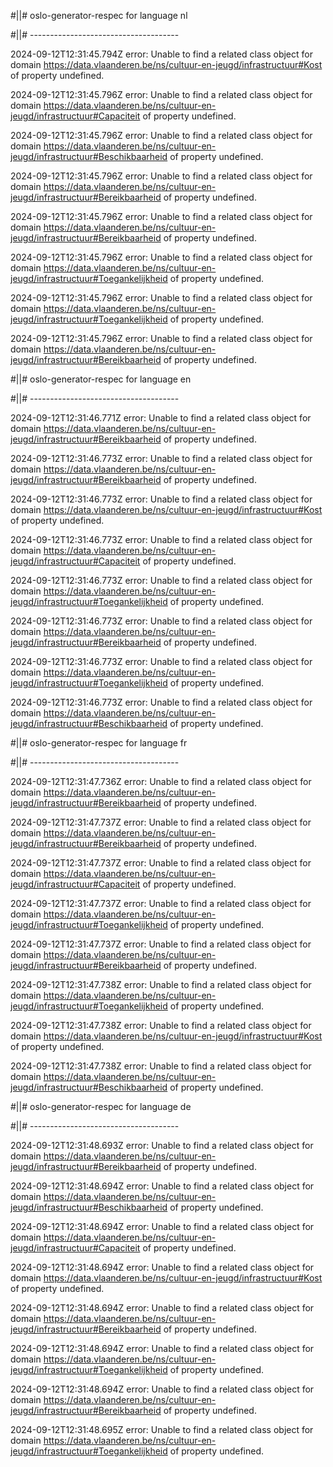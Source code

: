 #||# oslo-generator-respec for language nl  

#||# -------------------------------------  

2024-09-12T12:31:45.794Z error: Unable to find a related class object for domain https://data.vlaanderen.be/ns/cultuur-en-jeugd/infrastructuur#Kost of property undefined.

2024-09-12T12:31:45.796Z error: Unable to find a related class object for domain https://data.vlaanderen.be/ns/cultuur-en-jeugd/infrastructuur#Capaciteit of property undefined.

2024-09-12T12:31:45.796Z error: Unable to find a related class object for domain https://data.vlaanderen.be/ns/cultuur-en-jeugd/infrastructuur#Beschikbaarheid of property undefined.

2024-09-12T12:31:45.796Z error: Unable to find a related class object for domain https://data.vlaanderen.be/ns/cultuur-en-jeugd/infrastructuur#Bereikbaarheid of property undefined.

2024-09-12T12:31:45.796Z error: Unable to find a related class object for domain https://data.vlaanderen.be/ns/cultuur-en-jeugd/infrastructuur#Bereikbaarheid of property undefined.

2024-09-12T12:31:45.796Z error: Unable to find a related class object for domain https://data.vlaanderen.be/ns/cultuur-en-jeugd/infrastructuur#Toegankelijkheid of property undefined.

2024-09-12T12:31:45.796Z error: Unable to find a related class object for domain https://data.vlaanderen.be/ns/cultuur-en-jeugd/infrastructuur#Toegankelijkheid of property undefined.

2024-09-12T12:31:45.796Z error: Unable to find a related class object for domain https://data.vlaanderen.be/ns/cultuur-en-jeugd/infrastructuur#Bereikbaarheid of property undefined.

#||# oslo-generator-respec for language en  

#||# -------------------------------------  

2024-09-12T12:31:46.771Z error: Unable to find a related class object for domain https://data.vlaanderen.be/ns/cultuur-en-jeugd/infrastructuur#Bereikbaarheid of property undefined.

2024-09-12T12:31:46.773Z error: Unable to find a related class object for domain https://data.vlaanderen.be/ns/cultuur-en-jeugd/infrastructuur#Bereikbaarheid of property undefined.

2024-09-12T12:31:46.773Z error: Unable to find a related class object for domain https://data.vlaanderen.be/ns/cultuur-en-jeugd/infrastructuur#Kost of property undefined.

2024-09-12T12:31:46.773Z error: Unable to find a related class object for domain https://data.vlaanderen.be/ns/cultuur-en-jeugd/infrastructuur#Capaciteit of property undefined.

2024-09-12T12:31:46.773Z error: Unable to find a related class object for domain https://data.vlaanderen.be/ns/cultuur-en-jeugd/infrastructuur#Toegankelijkheid of property undefined.

2024-09-12T12:31:46.773Z error: Unable to find a related class object for domain https://data.vlaanderen.be/ns/cultuur-en-jeugd/infrastructuur#Bereikbaarheid of property undefined.

2024-09-12T12:31:46.773Z error: Unable to find a related class object for domain https://data.vlaanderen.be/ns/cultuur-en-jeugd/infrastructuur#Toegankelijkheid of property undefined.

2024-09-12T12:31:46.773Z error: Unable to find a related class object for domain https://data.vlaanderen.be/ns/cultuur-en-jeugd/infrastructuur#Beschikbaarheid of property undefined.

#||# oslo-generator-respec for language fr  

#||# -------------------------------------  

2024-09-12T12:31:47.736Z error: Unable to find a related class object for domain https://data.vlaanderen.be/ns/cultuur-en-jeugd/infrastructuur#Bereikbaarheid of property undefined.

2024-09-12T12:31:47.737Z error: Unable to find a related class object for domain https://data.vlaanderen.be/ns/cultuur-en-jeugd/infrastructuur#Bereikbaarheid of property undefined.

2024-09-12T12:31:47.737Z error: Unable to find a related class object for domain https://data.vlaanderen.be/ns/cultuur-en-jeugd/infrastructuur#Capaciteit of property undefined.

2024-09-12T12:31:47.737Z error: Unable to find a related class object for domain https://data.vlaanderen.be/ns/cultuur-en-jeugd/infrastructuur#Toegankelijkheid of property undefined.

2024-09-12T12:31:47.737Z error: Unable to find a related class object for domain https://data.vlaanderen.be/ns/cultuur-en-jeugd/infrastructuur#Bereikbaarheid of property undefined.

2024-09-12T12:31:47.738Z error: Unable to find a related class object for domain https://data.vlaanderen.be/ns/cultuur-en-jeugd/infrastructuur#Toegankelijkheid of property undefined.

2024-09-12T12:31:47.738Z error: Unable to find a related class object for domain https://data.vlaanderen.be/ns/cultuur-en-jeugd/infrastructuur#Kost of property undefined.

2024-09-12T12:31:47.738Z error: Unable to find a related class object for domain https://data.vlaanderen.be/ns/cultuur-en-jeugd/infrastructuur#Beschikbaarheid of property undefined.

#||# oslo-generator-respec for language de  

#||# -------------------------------------  

2024-09-12T12:31:48.693Z error: Unable to find a related class object for domain https://data.vlaanderen.be/ns/cultuur-en-jeugd/infrastructuur#Bereikbaarheid of property undefined.

2024-09-12T12:31:48.694Z error: Unable to find a related class object for domain https://data.vlaanderen.be/ns/cultuur-en-jeugd/infrastructuur#Beschikbaarheid of property undefined.

2024-09-12T12:31:48.694Z error: Unable to find a related class object for domain https://data.vlaanderen.be/ns/cultuur-en-jeugd/infrastructuur#Capaciteit of property undefined.

2024-09-12T12:31:48.694Z error: Unable to find a related class object for domain https://data.vlaanderen.be/ns/cultuur-en-jeugd/infrastructuur#Kost of property undefined.

2024-09-12T12:31:48.694Z error: Unable to find a related class object for domain https://data.vlaanderen.be/ns/cultuur-en-jeugd/infrastructuur#Bereikbaarheid of property undefined.

2024-09-12T12:31:48.694Z error: Unable to find a related class object for domain https://data.vlaanderen.be/ns/cultuur-en-jeugd/infrastructuur#Toegankelijkheid of property undefined.

2024-09-12T12:31:48.694Z error: Unable to find a related class object for domain https://data.vlaanderen.be/ns/cultuur-en-jeugd/infrastructuur#Bereikbaarheid of property undefined.

2024-09-12T12:31:48.695Z error: Unable to find a related class object for domain https://data.vlaanderen.be/ns/cultuur-en-jeugd/infrastructuur#Toegankelijkheid of property undefined.

